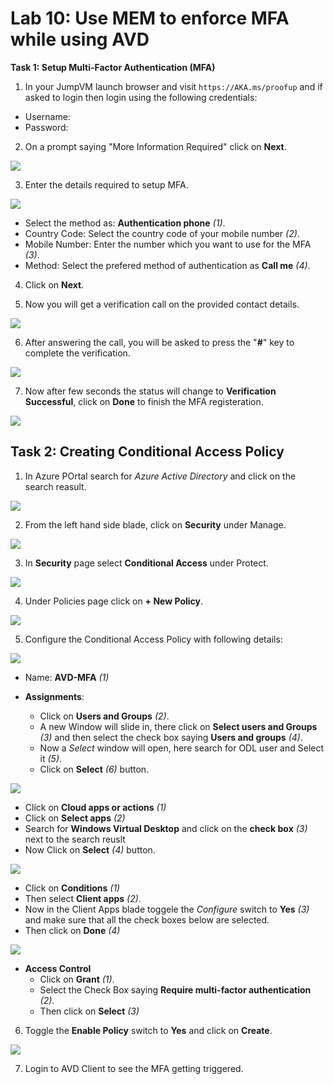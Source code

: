 # **Lab 10: Use MEM to enforce MFA while using AVD**

**Task 1: Setup Multi-Factor Authentication (MFA)**

1. In your JumpVM launch browser and visit `https://AKA.ms/proofup` and if asked to login then login using the following credentials:
  - Username: **<inject key="AzureAdUserEmail" />**
  - Password: **<inject key="AzureAdUserPassword" />**
  
2. On a prompt saying "More Information Required" click on **Next**.

  ![](media/avdv210.png)
  
3. Enter the details required to setup MFA.

  ![](media/avdv211.png)

  - Select the method as: **Authentication phone** *(1)*.
  - Country Code: Select the country code of your mobile number *(2)*.
  - Mobile Number: Enter the number which you want to use for the MFA *(3)*.
  - Method: Select the prefered method of authentication as **Call me** *(4)*.

4. Click on **Next**.

5. Now you will get a verification call on the provided contact details.

  ![](media/avdv212.png)
  
6. After answering the call, you will be asked to press the "**#**" key to complete the verification.

  ![](media/avdv213.png)

7. Now after few seconds the status will change to **Verification Successful**, click on **Done** to finish the MFA registeration.

  ![](media/avdv214.png)
  
  

## **Task 2: Creating Conditional Access Policy**

1. In Azure POrtal search for *Azure Active Directory* and click on the search reasult.

  ![](media/avdv21.png)
  
2. From the left hand side blade, click on **Security** under Manage.

  ![](media/avdv22.png)
  
3. In **Security** page select **Conditional Access** under Protect.

  ![](media/avdv23.png)
  
4. Under Policies page click on **+ New Policy**.

  ![](media/avdv24.png)

5. Configure the Conditional Access Policy with following details:

  ![](media/avdv25.png)

  - Name: **AVD-MFA** *(1)*
  
  - **Assignments**:
    - Click on **Users and Groups** *(2)*.
    - A new Window will slide in, there click on **Select users and Groups** *(3)* and then select the check box saying **Users and groups** *(4)*.
    - Now a *Select* window will open, here search for ODL user and Select it *(5)*.
    - Click on **Select** *(6)* button.


  ![](media/avdv26.png)
  
   -  Click on **Cloud apps or actions** *(1)*
   -  Click on **Select apps** *(2)*
   -  Search for **Windows Virtual Desktop** and click on the **check box** *(3)* next to the search reuslt
   -  Now Click on **Select** *(4)* button.

  ![](media/avdv27.png)
  
  - Click on **Conditions** *(1)*
  - Then select **Client apps** *(2)*.
  - Now in the Client Apps blade toggele the *Configure* switch to **Yes** *(3)* and make sure that all the check boxes below are selected.
  - Then click on **Done** *(4)*

  ![](media/avdv28.png)
  
  - **Access Control**
    - Click on **Grant** *(1)*.
    - Select the Check Box saying **Require multi-factor authentication** *(2)*.
    - Then click on **Select** *(3)*


6. Toggle the **Enable Policy** switch to **Yes** and click on **Create**.

  ![](media/avdv29.png)
  
7. Login to AVD Client to see the MFA getting triggered.
